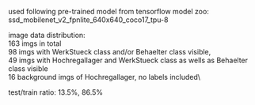 used following pre-trained model from tensorflow model zoo: ssd_mobilenet_v2_fpnlite_640x640_coco17_tpu-8

image data distribution:\
163 imgs in total\
98 imgs with WerkStueck class and/or Behaelter class visible,\
49 imgs with Hochregallager and WerkStueck class as wells as Behaelter class visible\
16 background imgs of Hochregallager, no labels included\

test/train ratio: 13.5%, 86.5%
